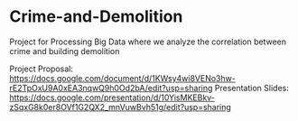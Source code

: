 # Crime-and-Demolition
Project for Processing Big Data where we analyze the correlation between crime and building demolition

Project Proposal: https://docs.google.com/document/d/1KWsy4wi8VENo3hw-rE2TpOxU9A0xEA3nqwQ9h0Od2bA/edit?usp=sharing
Presentation Slides: https://docs.google.com/presentation/d/10YisMKEBkv-zSqxG8k0er8OVf1G2QX2_mnVuwBvh51g/edit?usp=sharing
